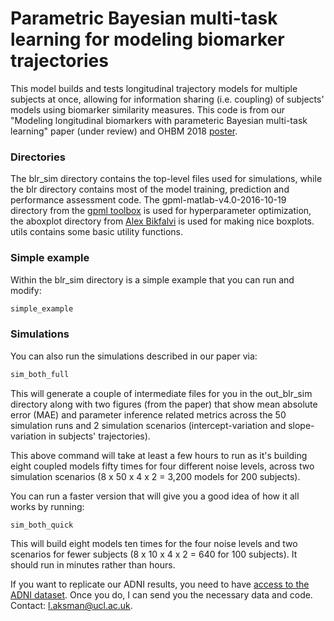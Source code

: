 # Parametric Bayesian multi-task learning for modeling biomarker trajectories

This model builds and tests longitudinal trajectory models for multiple subjects at once, allowing for information sharing (i.e. coupling) of subjects' models using biomarker similarity measures. This code is from our "Modeling longitudinal biomarkers with parameteric Bayesian multi-task learning" paper (under review) and OHBM 2018 [poster](https://files.aievolution.com/hbm1801/abstracts/32082/2254_Aksman.pdf). 

### Directories
The blr_sim directory contains the top-level files used for simulations, while the blr directory contains most of the model training, prediction and performance assessment code. The gpml-matlab-v4.0-2016-10-19 directory from the [gpml toolbox](http://www.gaussianprocess.org/gpml/code/matlab/doc/) is used for hyperparameter optimization, the aboxplot directory from [Alex Bikfalvi](http://alex.bikfalvi.com/research/advanced_matlab_boxplot/) is used for making nice boxplots.  utils contains some basic utility functions.

### Simple example

Within the blr_sim directory is a simple example that you can run and modify:

```bash
simple_example
```


### Simulations

You can also run the simulations described in our paper via:

```bash
sim_both_full
```
This will generate a couple of intermediate files for you in the out_blr_sim directory along with two figures (from the paper) that show mean absolute error (MAE) and parameter inference related metrics across the 50 simulation runs and 2 simulation scenarios (intercept-variation and slope-variation in subjects' trajectories). 

This above command will take at least a few hours to run as it's building eight coupled models fifty times for four different noise levels, across two simulation scenarios (8 x 50 x 4 x 2 = 3,200 models for 200 subjects). 

You can run a faster version that will give you a good idea of how it all works by running:

```bash
sim_both_quick
```

This will build eight models ten times for the four noise levels and two scenarios for fewer subjects (8 x 10 x 4 x 2 = 640 for 100 subjects). It should run in minutes rather than hours. 


If you want to replicate our ADNI results, you need to have [access to the ADNI dataset](http://adni.loni.usc.edu/data-samples/access-data). Once you do, I can send you the necessary data and code. Contact: l.aksman@ucl.ac.uk.
